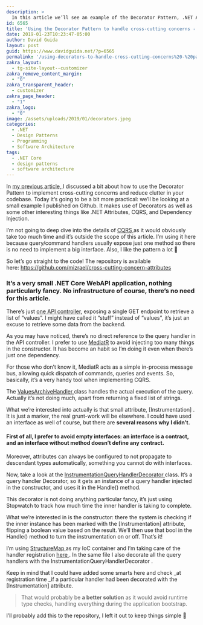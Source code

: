 ```yaml
---
description: >
  In this article we’ll see an example of the Decorator Pattern, .NET Attributes and Dependency Injection to reduce boilerplate code.
id: 6565
title: 'Using the Decorator Pattern to handle cross-cutting concerns - Part 2: a practical example'
date: 2019-01-23T10:23:47-05:00
author: David Guida
layout: post
guid: https://www.davidguida.net/?p=6565
permalink: '/using-decorators-to-handle-cross-cutting-concerns%20-%20part-2-a-practical-example/'
zakra_layout:
  - tg-site-layout--customizer
zakra_remove_content_margin:
  - "0"
zakra_transparent_header:
  - customizer
zakra_page_header:
  - "1"
zakra_logo:
  - "0"
image: /assets/uploads/2019/01/decorators.jpeg
categories:
  - .NET
  - Design Patterns
  - Programming
  - Software Architecture
tags:
  - .NET Core
  - design patterns
  - software architecture
---
```

In <a aria-label="my previous article  (opens in a new tab)" href="https://www.davidguida.net/using-decorators-to-handle-cross-cutting-concerns/" target="_blank" rel="noreferrer noopener">my previous article, </a>I discussed a bit about how to use the Decorator Pattern to implement cross-cutting concerns and reduce clutter in your codebase. Today it’s going to be a bit more practical: we’ll be looking at a small example I published on Github. It makes use of Decorators as well as some other interesting things like .NET Attributes, CQRS, and Dependency Injection.

I’m not going to deep dive into the details of&nbsp;<a href="https://martinfowler.com/bliki/CQRS.html" rel="noreferrer noopener" target="_blank">CQRS&nbsp;</a>as it would obviously take too much time and it’s outside the scope of this article. I’m using it here because query/command handlers usually expose just one method so there is no need to implement a big interface. Also, I like the pattern a lot&nbsp;🙂

So let’s go straight to the code! The repository is available here:&nbsp;<a href="https://github.com/mizrael/cross-cutting-concern-attributes" rel="noreferrer noopener" target="_blank">https://github.com/mizrael/cross-cutting-concern-attributes</a>

### It’s a very small&nbsp;.NET Core WebAPI application, nothing particularly fancy.&nbsp;**No infrastructure of course**, there’s no need for this article.

There’s just&nbsp;<a href="https://github.com/mizrael/cross-cutting-concern-attributes/blob/master/cross-cutting-concern-attributes/Controllers/ValuesController.cs" rel="noreferrer noopener" target="_blank">one API controller</a>, exposing a single GET endpoint to retrieve a list of “values”. I might have called it “stuff” instead of “values”, it’s just an excuse to retrieve some data from the backend.

As you may have noticed, there’s no direct reference to the query handler in the API controller. I prefer to use <a href="https://github.com/jbogard/MediatR" rel="noreferrer noopener" target="_blank">MediatR</a> to avoid injecting too many things in the constructor. It has become an habit so I’m doing it even when there’s just one dependency.

For those who don’t know it, MediatR acts as a simple in-process message bus, allowing quick dispatch of commands, queries and events. So, basically, it’s a very handy tool when implementing CQRS.

The&nbsp;<a href="https://github.com/mizrael/cross-cutting-concern-attributes/blob/master/cross-cutting-concern-attributes/Queries/Handlers/ValuesArchiveHandler.cs" rel="noreferrer noopener" target="_blank">ValuesArchiveHandler&nbsp;</a>class handles the actual execution of the query. Actually it’s not doing much, apart from returning a fixed list of strings.

What we’re interested into actually is that small attribute, [Instrumentation]&nbsp;. It is just a marker, the real grunt-work will be elsewhere. I could have used an interface as well of course, but there are **several reasons why I didn’t.**

#### First of all, I prefer to avoid empty interfaces: an interface is a contract, and an interface without method doesn’t define any contract.

<blockquote class="wp-block-quote is-style-default">
  <p>
  </p>
</blockquote>

Moreover, attributes can always be configured to not propagate to descendant types automatically, something you cannot do with interfaces.

Now, take a look at the&nbsp;<a href="https://github.com/mizrael/cross-cutting-concern-attributes/blob/master/cross-cutting-concern-attributes/Queries/Handlers/InstrumentationQueryHandlerDecorator.cs" rel="noreferrer noopener" target="_blank">InstrumentationQueryHandlerDecorator&nbsp;</a>class. It’s a query handler Decorator, so it gets an instance of a query handler injected in the constructor, and uses it in the Handle() method.

This decorator is not doing anything particular fancy, it’s just using Stopwatch to track how much time the inner handler is taking to complete.

What we’re interested in is the constructor: there the system is checking if the inner instance has been marked with the [Instrumentation] attribute, flipping a boolean value based on the result. We&#8217;ll then use that bool in the Handle() method to turn the instrumentation on or off. That’s it!

I’m using&nbsp;<a href="http://structuremap.github.io/" rel="noreferrer noopener" target="_blank">StructureMap&nbsp;</a>as my IoC container and I’m taking care of the handler registration&nbsp;<a href="https://github.com/mizrael/cross-cutting-concern-attributes/blob/master/cross-cutting-concern-attributes/Registries/MediatrRegistry.cs" rel="noreferrer noopener" target="_blank">here&nbsp;</a>. In the same file I also decorate all the query handlers with the InstrumentationQueryHandlerDecorator&nbsp;.

Keep in mind that I could have added some smarts here and check&nbsp;_at registration time&nbsp;_if a particular handler had been decorated with the [Instrumentation] attribute.

<blockquote class="wp-block-quote">
  <p>
    That would probably be&nbsp;<strong>a better solution</strong>&nbsp;as it would avoid runtime type checks, handling everything during the application bootstrap.
  </p>
</blockquote>

I’ll probably add this to the repository, I left it out to keep things simple 🙂

<div class="post-details-footer-widgets">
</div>